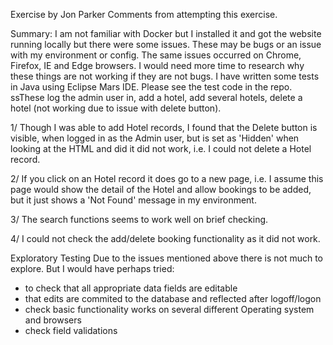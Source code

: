 Exercise by Jon Parker
Comments from attempting this exercise.

Summary: I am not familiar with Docker but I installed it and got the website running locally but there were some issues. These may be bugs or an issue with my environment or config. The same issues occurred on Chrome, Firefox, IE and Edge browsers. I would need more time to research why these things are not working if they are not bugs. I have written some tests in Java using Eclipse Mars IDE. Please see the test code in the repo. ssThese log the admin user in, add a hotel, add several hotels, delete a hotel (not working due to issue with delete button).

1/ Though I was able to add Hotel records, I found that the Delete button is visible, when logged in as the Admin user, but is set as 'Hidden' when looking at the HTML and did it did not work, i.e. I could not delete a Hotel record. 

2/ If you click on an Hotel record it does go to a new page, i.e. I assume this page would show the detail of the Hotel and allow bookings to be added, but it just shows a 'Not Found' message in my environment.

3/ The search functions seems to work well on brief checking.

4/ I could not check the add/delete booking functionality as it did not work. 

Exploratory Testing
Due to the issues mentioned above there is not much to explore. But I would have perhaps tried:
- to check that all appropriate data fields are editable
- that edits are commited to the database and reflected after logoff/logon
- check basic functionality works on several different Operating system and browsers
- check field validations
